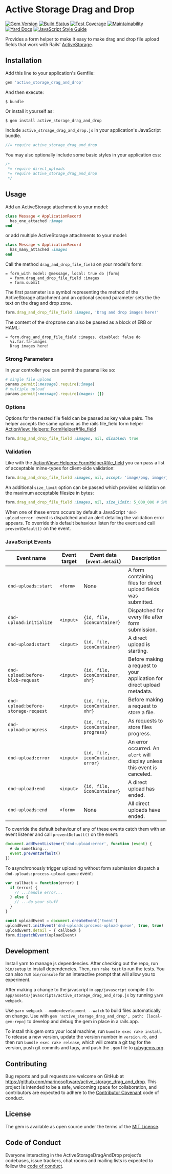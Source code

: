 # Active Storage Drag and Drop

[![Gem Version](https://badge.fury.io/rb/active_storage_drag_and_drop.svg)](https://badge.fury.io/rb/active_storage_drag_and_drop)
[![Build Status](https://travis-ci.org/marinosoftware/active_storage_drag_and_drop.svg?branch=master)](https://travis-ci.org/marinosoftware/active_storage_drag_and_drop)
[![Test Coverage](https://api.codeclimate.com/v1/badges/13860b97c99c3a989176/test_coverage)](https://codeclimate.com/github/marinosoftware/active_storage_drag_and_drop/test_coverage)
[![Maintainability](https://api.codeclimate.com/v1/badges/13860b97c99c3a989176/maintainability)](https://codeclimate.com/github/marinosoftware/active_storage_drag_and_drop/maintainability)
[![Yard Docs](http://img.shields.io/badge/yard-docs-blue.svg)](https://www.rubydoc.info/gems/active_storage_drag_and_drop)
[![JavaScript Style Guide](https://img.shields.io/badge/code_style-standard-brightgreen.svg)](https://standardjs.com)

Provides a form helper to make it easy to make drag and drop file upload fields that work with
Rails' [ActiveStorage](https://github.com/rails/rails/tree/master/activestorage).

## Installation

Add this line to your application's Gemfile:

```ruby
gem 'active_storage_drag_and_drop'
```

And then execute:

    $ bundle

Or install it yourself as:

    $ gem install active_storage_drag_and_drop

Include `active_stroage_drag_and_drop.js` in your application's JavaScript bundle.
```js
//= require active_storage_drag_and_drop
```

You may also optionally include some basic styles in your application css:
```css
/*
 *= require direct_uploads
 *= require active_storage_drag_and_drop
 */
```

## Usage

Add an ActiveStorage attachment to your model:
```ruby
class Message < ApplicationRecord
  has_one_attached :image
end
```
or add multiple ActiveStorage attachments to your model:
```ruby
class Message < ApplicationRecord
  has_many_attached :images
end
```

Call the method `drag_and_drop_file_field` on your model's form:
```haml
= form_with model: @message, local: true do |form|
  = form.drag_and_drop_file_field :images
  = form.submit
```
The first parameter is a symbol representing the method of the ActiveStorage attachment and an
optional second parameter sets the the text on the drag and drop zone.
```ruby
form.drag_and_drop_file_field :images, 'Drag and drop images here!'
```
The content of the dropzone can also be passed as a block of ERB or HAML:
```haml
= form.drag_and_drop_file_field :images, disabled: false do
  %i.far.fa-images
  Drag images here!
```



### Strong Parameters

In your controller you can permit the params like so:
```ruby
# single file upload
params.permit(:message).require(:image)
# multiple upload
params.permit(:message).require(images: [])
```

### Options
Options for the nested file field can be passed as key value pairs. The helper accepts the same
options as the rails file_field form helper
[ActionView::Helpers::FormHelper#file_field](https://edgeapi.rubyonrails.org/classes/ActionView/Helpers/FormHelper.html#method-i-file_field)
```ruby
form.drag_and_drop_file_field :images, nil, disabled: true
```

### Validation

Like with the
[ActionView::Helpers::FormHelper#file_field](https://edgeapi.rubyonrails.org/classes/ActionView/Helpers/FormHelper.html#method-i-file_field)
you can pass a list of acceptable mime-types for client-side validation:
```ruby
form.drag_and_drop_file_field :images, nil, accept: 'image/png, image/jpeg, image/gif, image/tiff'
```
An additional `size_limit` option can be passed which provides validation on the maximum acceptable
filesize in bytes:
```ruby
form.drag_and_drop_file_field :images, nil, size_limit: 5_000_000 # 5MB upper limit on file size
```
When one of these errors occurs by default a JavaScript `'dnd-upload:error'` event is dispatched
and an alert detailing the validation error appears. To override this default behaviour listen
for the event and call `preventDefault()` on the event.

### JavaScript Events

| Event name | Event target | Event data (`event.detail`) | Description |
| --- | --- | --- | --- |
| `dnd-uploads:start` | `<form>` | None | A form containing files for direct upload fields was submitted. |
| `dnd-upload:initialize` | `<input>` | `{id, file, iconContainer}` | Dispatched for every file after form submission. |
| `dnd-upload:start` | `<input>` | `{id, file, iconContainer}` | A direct upload is starting. |
| `dnd-upload:before-blob-request` | `<input>` | `{id, file, iconContainer, xhr}` | Before making a request to your application for direct upload metadata. |
| `dnd-upload:before-storage-request` | `<input>` | `{id, file, iconContainer, xhr}` | Before making a request to store a file. |
| `dnd-upload:progress` | `<input>` | `{id, file, iconContainer, progress}` | As requests to store files progress. |
| `dnd-upload:error` | `<input>` | `{id, file, iconContainer, error}` | An error occurred. An `alert` will display unless this event is canceled. |
| `dnd-upload:end` | `<input>` | `{id, file, iconContainer}` | A direct upload has ended. |
| `dnd-uploads:end` | `<form>` | None | All direct uploads have ended. |

To override the default behaviour of any of these events catch them with an event listener and call
`preventDefault()` on the event:
```javascript
document.addEventListener('dnd-upload:error', function (event) {
  # do something...
  event.preventDefault()
})
```

To asynchronously trigger uploading without form submission dispatch a
`dnd-uploads:process-upload-queue` event:
```javascript
var callback = function(error) {
  if (error) {
    // ...handle error...
  } else {
    // ...do your stuff
  }
}

const uploadEvent = document.createEvent('Event')
uploadEvent.initEvent('dnd-uploads:process-upload-queue', true, true)
uploadEvent.detail = { callback }
form.dispatchEvent(uploadEvent)
```

## Development

Install yarn to manage js dependencies. After checking out the repo, run `bin/setup` to install
dependencies. Then, run `rake test` to run the tests. You can also run `bin/console` for an
interactive prompt that will allow you to experiment.

After making a change to the javascript in `app/javascript` compile it to
`app/assets/javascripts/active_storage_drag_and_drop.js` by running
`yarn webpack`.

Use `yarn webpack --mode=development --watch` to build files
automatically on change.  Use with `gem 'active_storage_drag_and_drop', path: [local-gem-repo]` to
develop and debug the gem in place in a rails app.

To install this gem onto your local machine, run `bundle exec rake install`. To release a new
version, update the version number in `version.rb`, and then run `bundle exec rake release`, which
will create a git tag for the version, push git commits and tags, and push the `.gem` file to
[rubygems.org](https://rubygems.org).

## Contributing

Bug reports and pull requests are welcome on GitHub at
https://github.com/marinosoftware/active_storage_drag_and_drop. This project is intended to be a
safe, welcoming space for collaboration, and contributors are expected to adhere to the
[Contributor Covenant](http://contributor-covenant.org) code of conduct.

## License

The gem is available as open source under the terms of the
[MIT License](https://opensource.org/licenses/MIT).

## Code of Conduct

Everyone interacting in the ActiveStorageDragAndDrop project’s codebases, issue trackers, chat
rooms and mailing lists is expected to follow the
[code of conduct](https://github.com/marinosoftware/active_storage_drag_and_drop/blob/master/CODE_OF_CONDUCT.md).
